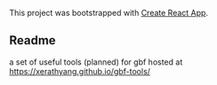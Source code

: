This project was bootstrapped with [Create React App](https://github.com/facebook/create-react-app).

## Readme

a set of useful tools (planned) for gbf hosted at https://xerathyang.github.io/gbf-tools/
